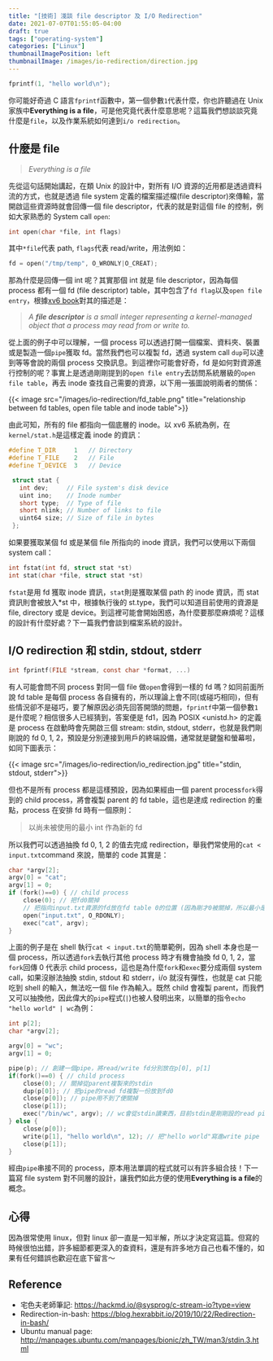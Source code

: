 ```yaml
---
title: "[技術] 淺談 file descriptor 及 I/O Redirection"
date: 2021-07-07T01:55:05-04:00
draft: true
tags: ["operating-system"]
categories: ["Linux"]
thumbnailImagePosition: left
thumbnailImage: /images/io-redirection/direction.jpg
---
```


```c
fprintf(1, "hello world\n");
```

你可能好奇過 C 語言`fprintf`函數中，第一個參數`1`代表什麼，你也許聽過在 Unix 家族中**Everything is a file**，可是他究竟代表什麼意思呢？這篇我們想談談究竟什麼是`file`，以及作業系統如何達到`i/o redirection`。

<!--more-->

## 什麼是 file

> _Everything is a file_

先從這句話開始講起，在類 Unix 的設計中，對所有 I/O 資源的近用都是透過資料流的方式，也就是透過 file system 定義的檔案描述檔(file descriptor)來傳輸，當開啟這些資源時就會回傳一個 file descriptor，代表的就是對這個 file 的控制，例如大家熟悉的 System call `open`:

```c
int open(char *file, int flags)
```

其中`*file`代表 path, `flags`代表 read/write，用法例如：

```c
fd = open("/tmp/temp", O_WRONLY|O_CREAT);
```

那為什麼是回傳一個 int 呢？其實那個 int 就是 file descriptor，因為每個 process 都有一個 fd (file descriptor) table，其中包含了`fd flag`以及`open file entry`，根據[xv6 book](https://pdos.csail.mit.edu/6.828/2020/xv6/book-riscv-rev1.pdf)對其的描述是：

> _A **file descriptor** is a small integer representing a kernel-managed object that a process may read from or write to._

從上面的例子中可以理解，一個 process 可以透過打開一個檔案、資料夾、裝置或是製造一個`pipe`獲取 fd。當然我們也可以複製 fd，透過 system call `dup`可以達到等等會說的兩個 process 交換訊息。到這裡你可能會好奇，fd 是如何對資源進行控制的呢？事實上是透過剛剛提到的`open file entry`去訪問系統層級的`open file table`，再去 inode 查找自己需要的資源，以下用一張圖說明兩者的關係：

{{< image src="/images/io-redirection/fd_table.png" title="relationship between fd tables, open file table and inode table">}}

由此可知，所有的 file 都指向一個底層的 inode。以 xv6 系統為例，在`kernel/stat.h`是這樣定義 inode 的資訊：

```c
#define T_DIR     1   // Directory
#define T_FILE    2   // File
#define T_DEVICE  3   // Device

 struct stat {
   int dev;     // File system's disk device
   uint ino;    // Inode number
   short type;  // Type of file
   short nlink; // Number of links to file
   uint64 size; // Size of file in bytes
 };

```

如果要獲取某個 fd 或是某個 file 所指向的 inode 資訊，我們可以使用以下兩個 system call：

```c
int fstat(int fd, struct stat *st)
int stat(char *file, struct stat *st)
```

`fstat`是用 fd 獲取 inode 資訊，`stat`則是獲取某個 path 的 inode 資訊，而 stat 資訊則會被放入\*st 中，根據執行後的 st.type，我們可以知道目前使用的資源是 file, directory 或是 device。到這裡可能會開始困惑，為什麼要那麼麻煩呢？這樣的設計有什麼好處？下一篇我們會談到檔案系統的設計。

## I/O redirection 和 stdin, stdout, stderr

```c
int fprintf(FILE *stream, const char *format, ...)
```

有人可能會問不同 process 對同一個 file 做`open`會得到一樣的 fd 嗎？如同前面所說 fd table 是每個 process 各自擁有的，所以理論上會不同(或碰巧相同)，但有些情況卻不是碰巧，要了解原因必須先回答開頭的問題，`fprintf`中第一個參數`1`是什麼呢？相信很多人已經猜到，答案便是 fd1，因為 POSIX <unistd.h> 的定義是 process 在啟動時會先開啟三個 stream: stdin, stdout, stderr，也就是我們剛剛說的 fd 0, 1, 2，預設是分別連接到用戶的終端設備，通常就是鍵盤和螢幕啦，如同下圖表示：

{{< image src="/images/io-redirection/io_redirection.jpg" title="stdin, stdout, stderr">}}

但也不是所有 process 都是這樣預設，因為如果經由一個 parent process`fork`得到的 child process，將會複製 parent 的 fd table，這也是達成 redirection 的重點，process 在安排 fd 時有一個原則：

> 以尚未被使用的最小 int 作為新的 fd

所以我們可以透過抽換 fd 0, 1, 2 的值去完成 redirection，舉我們常使用的`cat < input.txt`command 來說，簡單的 code 其實是：

```c
char *argv[2];
argv[0] = "cat";
argv[1] = 0;
if (fork()==0) { // child process
    close(0); // 把fd0關掉
    // 把指向input.txt資源的fd放在fd table 0的位置 (因為剛才0被關掉，所以最小是0)
    open("input.txt", O_RDONLY);
    exec("cat", argv);
}
```

上面的例子是在 shell 執行`cat < input.txt`的簡單範例，因為 shell 本身也是一個 process，所以透過`fork`去執行其他 process 時才有機會抽換 fd 0, 1, 2，當`fork`回傳 0 代表示 child process，這也是為什麼`fork`和`exec`要分成兩個 system call，如果沒辦法抽換 stdin, stdout 和 stderr，i/o 就沒有彈性，也就是 cat 只能吃到 shell 的輸入，無法吃一個 file 作為輸入。既然 child 會複製 parent，而我們又可以抽換他，因此偉大的`pipe`程式(`|`)也被人發明出來，以簡單的指令`echo "hello world" | wc`為例：

```c
int p[2];
char *argv[2];

argv[0] = "wc";
argv[1] = 0;

pipe(p); // 創建一個pipe，將read/write fd分別放在p[0], p[1]
if(fork()==0) { // child process
    close(0); // 關掉從parent複製來的stdin
    dup(p[0]); // 把pipe的read fd複製一份放到fd0
    close(p[0]); // pipe用不到了便關掉
    close(p[1]);
    exec("/bin/wc", argv); // wc會從stdin讀東西，目前stdin是剛剛設的read pipe
} else {
    close(p[0]);
    write(p[1], "hello world\n", 12); // 把"hello world"寫進write pipe
    close(p[1]);
}

```

經由`pipe`串接不同的 process，原本用法單調的程式就可以有許多組合技！下一篇寫 file system 對不同層的設計，讓我們如此方便的使用**Everything is a file**的概念。

## 心得

因為很常使用 linux，但對 linux 卻一直是一知半解，所以才決定寫這篇。但寫的時候很怕出錯，許多細節都更深入的查資料，還是有許多地方自己也看不懂的，如果有任何錯誤也歡迎在底下留言～

## Reference

-   宅色夫老師筆記: https://hackmd.io/@sysprog/c-stream-io?type=view
-   Redirection-in-bash: https://blog.hexrabbit.io/2019/10/22/Redirection-in-bash/
-   Ubuntu manual page: http://manpages.ubuntu.com/manpages/bionic/zh_TW/man3/stdin.3.html
